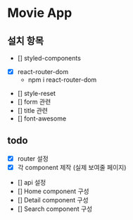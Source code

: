 # Movie App

## 설치 항목

- [] styled-components
- [x] react-router-dom
  - npm i react-router-dom
- [] style-reset
- [] form 관련
- [] title 관련
- [] font-awesome

## todo

- [x] router 설정
- [x] 각 component 제작 (실제 보여줄 페이지)
- [] api 설정
- [] Home component 구성
- [] Detail component 구성
- [] Search component 구성
